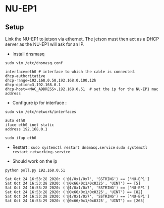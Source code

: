 # NU-EP1

## Setup

Link the NU-EP1 to jetson via ethernet. The jetson must then act as a DHCP server as the NU-EP1 will ask for an IP.

- Install dnsmasq

`sudo vim /etc/dnsmasq.conf`

```
interface=eth0 # interface to which the cable is connected.
dhcp-authoritative
dhcp-range=192.168.0.50,192.168.0.100,12h
dhcp-option=3,192.168.0.1
dhcp-host=<MAC_ADDRESS>,192.168.0.51  # set the ip for the NU-EP1 mac address
```

- Configure ip for interface : 

`sudo vim /etc/network/interfaces`

```
auto eth0
iface eth0 inet static
address 192.168.0.1

```

`sudo ifup eth0`

- Restart :
`sudo systemctl restart dnsmasq.service`
`sudo systemctl restart networking.service`

- Should work on the ip 

`python poll.py 192.168.0.51`

```
Sat Oct 24 16:53:28 2020: ('@1/0x1/0x7', 'SSTRING') == ['NU-EP1']
Sat Oct 24 16:53:28 2020: ('@0x66/0x1/0x0325', 'UINT') == [5]
Sat Oct 24 16:53:28 2020: ('@1/0x1/0x7', 'SSTRING') == ['NU-EP1']
Sat Oct 24 16:53:28 2020: ('@0x66/0x1/0x0325', 'UINT') == [82]
Sat Oct 24 16:53:28 2020: ('@1/0x1/0x7', 'SSTRING') == ['NU-EP1']
Sat Oct 24 16:53:29 2020: ('@0x66/0x1/0x0325', 'UINT') == [265]
```
